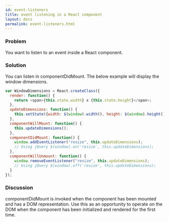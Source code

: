 ```yaml
---
id: event-listeners
title: event listening in a React component
layout: docs
permalink: event-listeners.html
---
```


### Problem
You want to listen to an event inside a React component.

### Solution
You can listen in componentDidMount. The below example will display the window dimensions.

```js
var WindowDimensions = React.createClass({
  render: function() {
    return <span>{this.state.width} x {this.state.height}</span>;
  },
  updateDimensions: function() {
    this.setState({width: $(window).width(), height: $(window).height()});
  },
  componentWillMount: function() {
    this.updateDimensions();
  },
  componentDidMount: function() {
    window.addEventListener("resize", this.updateDimensions);
    // Using jQuery $(window).on('resize', this.updateDimensions);
  },
  componentWillUnmount: function() {
    window.removeEventListener("resize", this.updateDimensions);
    // Using jQuery $(window).off('resize', this.updateDimensions);
  }
});
```

### Discussion
componentDidMount is invoked when the component has been mounted and has a DOM representation. Use this as an opportunity to operate on the DOM when the component has been initialized and rendered for the first time.
